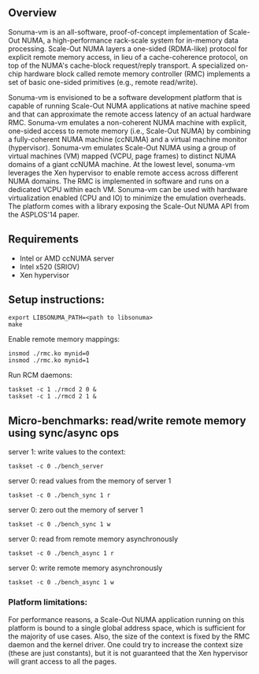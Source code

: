 ## Overview
Sonuma-vm is an all-software, proof-of-concept implementation of Scale-Out NUMA, a high-performance rack-scale system for in-memory data processing. Scale-Out NUMA layers a one-sided (RDMA-like) protocol for explicit remote memory access, in lieu of a cache-coherence protocol, on top of the NUMA's cache-block request/reply transport. A specialized on-chip hardware block called remote memory controller (RMC) implements a set of basic one-sided primitives (e.g., remote read/write).

Sonuma-vm is envisioned to be a software development platform that is capable of running Scale-Out NUMA applications at native machine speed and that can approximate the remote access latency of an actual hardware RMC. Sonuma-vm emulates a non-coherent NUMA machine with explicit, one-sided access to remote memory (i.e., Scale-Out NUMA) by combining a fully-coherent NUMA machine (ccNUMA) and a virtual machine monitor (hypervisor). Sonuma-vm emulates Scale-Out NUMA using a group of virtual machines (VM) mapped (VCPU, page frames) to distinct NUMA domains of a giant ccNUMA machine. At the lowest level, sonuma-vm leverages the Xen hypervisor to enable remote access across different NUMA domains. The RMC is implemented in software and runs on a dedicated VCPU within each VM. Sonuma-vm can be used with hardware virtualization enabled (CPU and IO) to minimize the emulation overheads. The platform comes with a library exposing the Scale-Out NUMA API from the ASPLOS'14 paper. 

## Requirements

- Intel or AMD ccNUMA server
- Intel x520 (SRIOV)
- Xen hypervisor

## Setup instructions:
```
export LIBSONUMA_PATH=<path to libsonuma>
make
```

Enable remote memory mappings:
```
insmod ./rmc.ko mynid=0
insmod ./rmc.ko mynid=1
```

Run RCM daemons:
```
taskset -c 1 ./rmcd 2 0 &
taskset -c 1 ./rmcd 2 1 &
```

## Micro-benchmarks: read/write remote memory using sync/async ops
server 1: write values to the context:
```
taskset -c 0 ./bench_server
```
server 0: read values from the memory of server 1
```
taskset -c 0 ./bench_sync 1 r
```
server 0: zero out the memory of server 1
```
taskset -c 0 ./bench_sync 1 w
```
server 0: read from remote memory asynchronously
```
taskset -c 0 ./bench_async 1 r
```
server 0: write remote memory asynchronously
```
taskset -c 0 ./bench_async 1 w
```

### Platform limitations:
For performance reasons, a Scale-Out NUMA application running on this platform is bound to a single global address space, which is sufficient for the majority of use cases. Also, the size
of the context is fixed by the RMC daemon and the kernel driver. One could try to increase the context size (these are just constants), but it is not guaranteed that the Xen hypervisor will grant access
to all the pages.